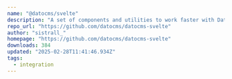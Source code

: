 ```yaml
---
name: "@datocms/svelte"
description: "A set of components and utilities to work faster with DatoCMS in Svelte"
repo_url: "https://github.com/datocms/datocms-svelte"
author: "sistrall_"
homepage: "https://github.com/datocms/datocms-svelte"
downloads: 384
updated: "2025-02-28T11:41:46.934Z"
tags: 
  - integration
---
```


